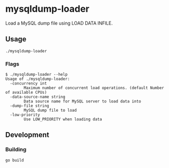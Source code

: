 # mysqldump-loader

Load a MySQL dump file using LOAD DATA INFILE.

## Usage

    ./mysqldump-loader

### Flags

    $ ./mysqldump-loader --help
    Usage of ./mysqldump-loader:
      -concurrency int
            Maximum number of concurrent load operations. (default Number of available CPUs)
      -data-source-name string
            Data source name for MySQL server to load data into
      -dump-file string
            MySQL dump file to load
      -low-priority
            Use LOW_PRIORITY when loading data

## Development

### Building

    go build
